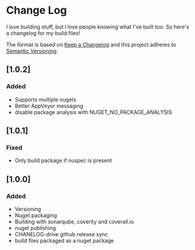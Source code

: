 # Change Log

I love building stuff, but I love people knowing what I've built too. So
here's a changelog for my build files!

The format is based on [Keep a Changelog](http://keepachangelog.com/)
and this project adheres to [Semantic Versioning](http://semver.org/).

## [1.0.2]
### Added
 - Supports multiple nugets
 - Better AppVeyor messaging
 - disable package analysis with NUGET_NO_PACKAGE_ANALYSIS
 
## [1.0.1]
### Fixed
 - Only build package if nuspec is present

## [1.0.0]
### Added
 - Versioning
 - Nuget packaging
 - Building with sonarqube, coverity and coverall.io
 - nuget publishing
 - CHANELOG-drive github release sync
 - build files packaged as a nuget package
